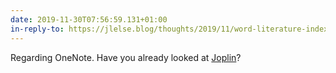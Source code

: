 ```yaml
---
date: 2019-11-30T07:56:59.131+01:00
in-reply-to: https://jlelse.blog/thoughts/2019/11/word-literature-index/
---
```

Regarding OneNote. Have you already looked at [Joplin](https://joplinapp.org/)?
